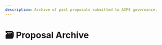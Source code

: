 ```yaml
---
description: Archive of past proposals submitted to AIFS governance.
---
```


# 🗃 Proposal Archive

